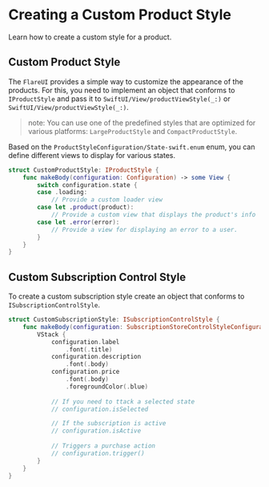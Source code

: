# Creating a Custom Product Style

Learn how to create a custom style for a product.

## Custom Product Style

The `FlareUI` provides a simple way to customize the appearance of the products. For this, you need to implement an object that conforms to ``IProductStyle`` and pass it to ``SwiftUI/View/productViewStyle(_:)`` or ``SwiftUI/View/productViewStyle(_:)``.

> note: You can use one of the predefined styles that are optimized for various platforms: ``LargeProductStyle`` and ``CompactProductStyle``.

Based on the ``ProductStyleConfiguration/State-swift.enum`` enum, you can define different views to display for various states.

```swift
struct CustomProductStyle: IProductStyle {
    func makeBody(configuration: Configuration) -> some View {
        switch configuration.state {
        case .loading:
            // Provide a custom loader view
        case let .product(product):
            // Provide a custom view that displays the product's info
        case let .error(error):
            // Provide a view for displaying an error to a user.
        }
    }
}
```

## Custom Subscription Control Style

To create a custom subscription style create an object that conforms to ``ISubscriptionControlStyle``.

```swift
struct CustomSubscriptionStyle: ISubscriptionControlStyle {
    func makeBody(configuration: SubscriptionStoreControlStyleConfiguration) -> some View {
        VStack {
            configuration.label
                .font(.title)
            configuration.description
                .font(.body)
            configuration.price
                .font(.body)
                .foregroundColor(.blue)
            
            // If you need to ttack a selected state
            // configuration.isSelected

            // If the subscription is active
            // configuration.isActive
            
            // Triggers a purchase action
            // configuration.trigger()
        }
    }
}
```
